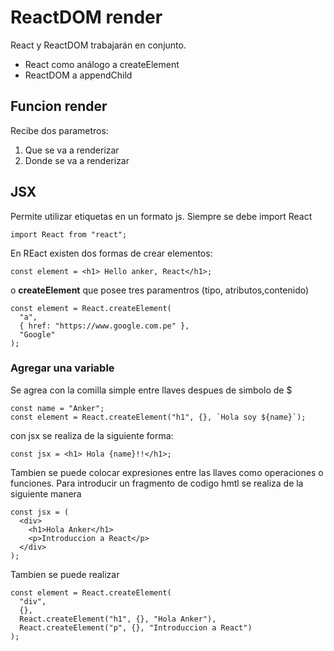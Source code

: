 # ReactDOM render

React y ReactDOM trabajarán en conjunto.

- React como análogo a createElement
- ReactDOM a appendChild

## Funcion render

Recibe dos parametros:

1. Que se va a renderizar
2. Donde se va a renderizar

## JSX

Permite utilizar etiquetas en un formato js. Siempre se debe import React

```
import React from "react";
```

En REact existen dos formas de crear elementos:

```
const element = <h1> Hello anker, React</h1>;
```

o **createElement** que posee tres paramentros (tipo, atributos,contenido)

```
const element = React.createElement(
  "a",
  { href: "https://www.google.com.pe" },
  "Google"
);

```

### Agregar una variable

Se agrea con la comilla simple entre llaves despues de simbolo de $

```
const name = "Anker";
const element = React.createElement("h1", {}, `Hola soy ${name}`);

```

con jsx se realiza de la siguiente forma:

```
const jsx = <h1> Hola {name}!!</h1>;
```

Tambien se puede colocar expresiones entre las llaves como operaciones o funciones. Para introducir un fragmento de codigo hmtl se realiza de la siguiente manera

```
const jsx = (
  <div>
    <h1>Hola Anker</h1>
    <p>Introduccion a React</p>
  </div>
);
```

Tambien se puede realizar

```
const element = React.createElement(
  "div",
  {},
  React.createElement("h1", {}, "Hola Anker"),
  React.createElement("p", {}, "Introduccion a React")
);
```
